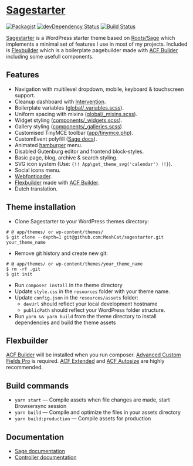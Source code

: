 # [Sagestarter](https://github.com/MoshCat/sagestarter)
[![Packagist](https://img.shields.io/packagist/vpre/roots/sage.svg?style=flat-square)](https://packagist.org/packages/roots/sage)
[![devDependency Status](https://img.shields.io/david/dev/roots/sage.svg?style=flat-square)](https://david-dm.org/roots/sage#info=devDependencies)
[![Build Status](https://img.shields.io/travis/roots/sage.svg?style=flat-square)](https://travis-ci.org/roots/sage)

[Sagestarter](https://sagestarter.middelham.nl) is a WordPress starter theme based on [Roots/Sage](https://roots.io/sage/) which implements a minimal set of features I use in most of my projects. Included is [Flexbuilder](https://github.com/MoshCat/sagestarter/tree/master/app/fields) which is a boilerplate pagebuilder made with [ACF Builder](https://github.com/StoutLogic/acf-builder) including some usefull components.

## Features

* Navigation with multilevel dropdown, mobile, keyboard & touchscreen support.
* Cleanup dashboard with [Intervention](https://github.com/soberwp/intervention).
* Boilerplate variables ([global/_variables.scss](https://github.com/MoshCat/sagestarter/blob/master/resources/assets/styles/common/_variables.scss)).
* Uniform spacing with mixins ([global/_mixins.scss](https://github.com/MoshCat/sagestarter/blob/master/resources/assets/styles/common/_mixins.scss)).
* Widget styling ([components/_widgets.scss](https://github.com/MoshCat/sagestarter/blob/master/resources/assets/styles/components/_widgets.scss)).
* Gallery styling ([components/_galleries.scss](https://github.com/MoshCat/sagestarter/blob/master/resources/assets/styles/components/_galleries.scss)).
* Customised TinyMCE toolbar ([app/tinymce.php](https://github.com/MoshCat/sagestarter/blob/master/app/tinymce.php)).
* CustomEvent polyfill ([Sage docs](https://roots.io/sage/docs/sage-compatibility/#known-issues-with-internet-explorer)).
* Animated [hamburger](https://jonsuh.com/hamburgers/) menu.
* Disabled Gutenburg editor and frontend block-styles.
* Basic page, blog, archive & search styling.
* SVG icon system (Use: `{!! App\get_theme_svg('calendar') !!}`).
* Social icons menu.
* [Webfontloader](https://github.com/typekit/webfontloader).
* [Flexbuilder](https://github.com/MoshCat/sagestarter/tree/master/app/fields) made with [ACF Builder](https://github.com/StoutLogic/acf-builder).
* Dutch translation.

## Theme installation

* Clone Sagestarter to your WordPress themes directory:
```shell
# @ app/themes/ or wp-content/themes/
$ git clone --depth=1 git@github.com:MoshCat/sagestarter.git your_theme_name
```

* Remove git history and create new git:
```shell
# @ app/themes/ or wp-content/themes/your_theme_name
$ rm -rf .git
$ git init
```
* Run `composer install` in the theme directory
* Update `style.css` in the `resources` folder with your theme name.
* Update `config.json` in the `resources/assets` folder:
  * `devUrl` should reflect your local development hostname
  * `publicPath` should reflect your WordPress folder structure.
* Run `yarn && yarn build` from the theme directory to install dependencies and build the theme assets

## Flexbuilder
[ACF Builder](https://github.com/StoutLogic/acf-builder) will be installed when you run composer. [Advanced Custom Fields Pro](https://www.advancedcustomfields.com/) is required. [ACF Extended](https://wordpress.org/plugins/acf-extended) and [ACF Autosize](https://wordpress.org/plugins/acf-autosize) are highly recommended.

## Build commands

* `yarn start` — Compile assets when file changes are made, start Browsersync session
* `yarn build` — Compile and optimize the files in your assets directory
* `yarn build:production` — Compile assets for production

## Documentation

* [Sage documentation](https://roots.io/sage/docs/)
* [Controller documentation](https://github.com/soberwp/controller#usage)
